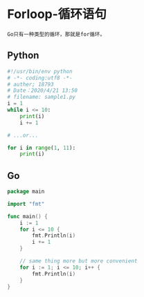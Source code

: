 #  Forloop-循环语句

`Go只有一种类型的循环，那就是for循环。`



## Python

```python
#!/usr/bin/env python
# -*- coding:utf8 -*-
# auther; 18793
# Date：2020/4/21 13:50
# filename: sample1.py
i = 1
while i <= 10:
    print(i)
    i += 1

# ...or...

for i in range(1, 11):
    print(i)

```



## Go

```go
package main

import "fmt"

func main() {
	i := 1
	for i <= 10 {
		fmt.Println(i)
		i += 1
	}

	// same thing more but more convenient
	for i := 1; i <= 10; i++ {
		fmt.Println(i)
	}
}

```